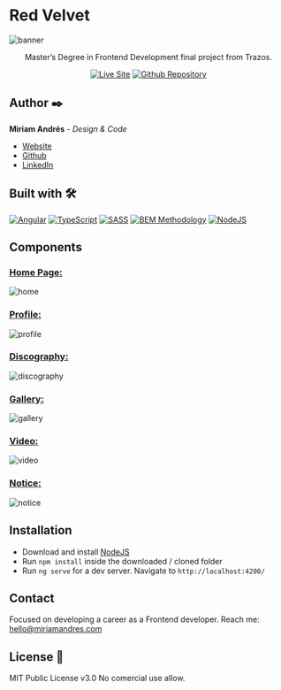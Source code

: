 # Red Velvet
![banner](https://user-images.githubusercontent.com/86624207/172019382-6e4bb60d-5929-4b51-9d01-38716a50f8e4.png)

<div align="center">
  
  Master’s Degree in Frontend Development final project from Trazos.

  [![Live Site](https://img.shields.io/static/v1?label=&message=Live%20Site&color=fcdfe0&style=for-the-badge)](https://miriandres.github.io/Red-Velvet/)
  [![Github Repository](https://img.shields.io/static/v1?label=&message=Github%20Repository&color=fcdfe0&style=for-the-badge&logo=github&logoColor=black)](https://github.com/miriandres/Red-Velvet/)
  
</div>

## Author ✒️
**Miriam Andrés** - *Design & Code*
* [Website](https://miriamandres.com)
* [Github](https://github.com/miriandres)
* [LinkedIn](www.linkedin.com/in/miriandres)

## Built with 🛠️
[![Angular](https://img.shields.io/static/v1?label=&message=Angular&color=DD0031&logo=angular&logoColor=white&style=for-the-badge)](https://angular.io/)
[![TypeScript](https://img.shields.io/static/v1?label=&message=TypeScript&color=3178C6&logo=typescript&logoColor=white&style=for-the-badge)](https://www.typescriptlang.org/)
[![SASS](https://img.shields.io/static/v1?label=&message=SASS&color=CC6699&logo=sass&logoColor=white&style=for-the-badge)](https://www.typescriptlang.org/)
[![BEM Methodology](https://img.shields.io/static/v1?label=&message=BEM%20Methodology&color=17A1E6&logo=bem&logoColor=white&style=for-the-badge)](http://getbem.com/)
[![NodeJS](https://img.shields.io/static/v1?label=&message=NodeJS&color=339933&logo=nodedotjs&logoColor=white&style=for-the-badge)](https://nodejs.org/en/)

## Components
### [Home Page:](https://miriandres.github.io/Red-Velvet/)
![home](https://user-images.githubusercontent.com/86624207/172006733-21760306-6001-478a-8a2c-2678384dff40.png)

### [Profile:](https://miriandres.github.io/Red-Velvet/profile)
![profile](https://user-images.githubusercontent.com/86624207/172016097-81f0d64f-54f7-4e12-aaec-3b954e72039b.png)

### [Discography:](https://miriandres.github.io/Red-Velvet/discography)
![discography](https://user-images.githubusercontent.com/86624207/172016090-ec9c3479-56c3-4888-8d94-981da6fb5456.png)

### [Gallery:](https://miriandres.github.io/Red-Velvet/gallery)
![gallery](https://user-images.githubusercontent.com/86624207/172016094-e69ebcea-4ea3-437b-a014-085e15d2ee03.png)

### [Video:](https://miriandres.github.io/Red-Velvet/video)
![video](https://user-images.githubusercontent.com/86624207/172016100-3cad477b-02cb-4a6f-9009-73586b549bbb.png)

### [Notice:](https://miriandres.github.io/Red-Velvet/notice)
![notice](https://user-images.githubusercontent.com/86624207/172016095-47c10915-4420-4dc8-a3d3-f070d2177c76.png)

## Installation
* Download and install [NodeJS](https://nodejs.org/en/download/)
* Run `npm install` inside the downloaded / cloned folder
* Run `ng serve` for a dev server. Navigate to `http://localhost:4200/`

## Contact
Focused on developing a career as a Frontend developer. Reach me: hello@miriamandres.com

## License 📄
MIT Public License v3.0
No comercial use allow.